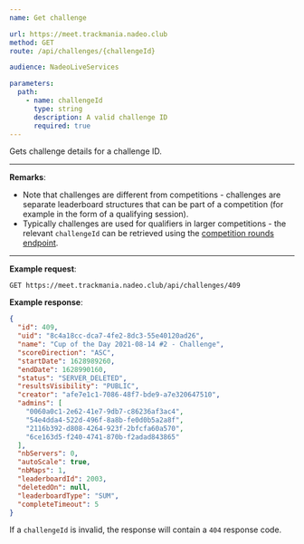```yaml
---
name: Get challenge

url: https://meet.trackmania.nadeo.club
method: GET
route: /api/challenges/{challengeId}

audience: NadeoLiveServices

parameters:
  path:
    - name: challengeId
      type: string
      description: A valid challenge ID
      required: true
---
```


Gets challenge details for a challenge ID.

---

**Remarks**:

- Note that challenges are different from competitions - challenges are separate leaderboard structures that can be part of a competition (for example in the form of a qualifying session).
- Typically challenges are used for qualifiers in larger competitions - the relevant `challengeId` can be retrieved using the [competition rounds endpoint](/meet/competitions/rounds).

---

**Example request**:

```plain
GET https://meet.trackmania.nadeo.club/api/challenges/409
```

**Example response**:

```json
{
  "id": 409,
  "uid": "8c4a18cc-dca7-4fe2-8dc3-55e40120ad26",
  "name": "Cup of the Day 2021-08-14 #2 - Challenge",
  "scoreDirection": "ASC",
  "startDate": 1628989260,
  "endDate": 1628990160,
  "status": "SERVER_DELETED",
  "resultsVisibility": "PUBLIC",
  "creator": "afe7e1c1-7086-48f7-bde9-a7e320647510",
  "admins": [
    "0060a0c1-2e62-41e7-9db7-c86236af3ac4",
    "54e4dda4-522d-496f-8a8b-fe0d0b5a2a8f",
    "2116b392-d808-4264-923f-2bfcfa60a570",
    "6ce163d5-f240-4741-870b-f2adad843865"
  ],
  "nbServers": 0,
  "autoScale": true,
  "nbMaps": 1,
  "leaderboardId": 2003,
  "deletedOn": null,
  "leaderboardType": "SUM",
  "completeTimeout": 5
}
```

If a `challengeId` is invalid, the response will contain a `404` response code.
